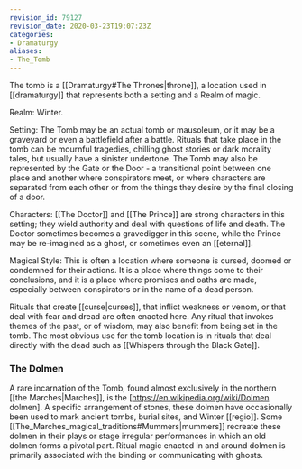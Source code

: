 ```yaml
---
revision_id: 79127
revision_date: 2020-03-23T19:07:23Z
categories:
- Dramaturgy
aliases:
- The_Tomb
---
```


The tomb is a [[Dramaturgy#The Thrones|throne]], a location used in [[dramaturgy]] that represents both a setting and a Realm of magic.

Realm: Winter.

Setting: The Tomb may be an actual tomb or mausoleum, or it may be a graveyard or even a battlefield after a battle. Rituals that take place in the tomb can be mournful tragedies, chilling ghost stories or dark morality tales, but usually have a sinister undertone. The Tomb may also be represented by the Gate or the Door - a transitional point between one place and another where conspirators meet, or where characters are separated from each other or from the things they desire by the final closing of a door.

Characters: [[The Doctor]] and [[The Prince]] are strong characters in this setting; they wield authority and deal with questions of life and death. The Doctor sometimes becomes a gravedigger in this scene, while the Prince may be re-imagined as a ghost, or sometimes even an [[eternal]]. 

Magical Style: This is often a location where someone is cursed, doomed or condemned for their actions. It is a place where things come to their conclusions, and it is a place where promises and oaths are made, especially between conspirators or in the name of a dead person. 

Rituals that create [[curse|curses]], that inflict weakness or venom, or that deal with fear and dread are often enacted here. Any ritual that invokes themes of the past, or of wisdom, may also benefit from being set in the tomb. The most obvious use for the tomb location is in rituals that deal directly with the dead such as [[Whispers through the Black Gate]].
### The Dolmen
A rare incarnation of the Tomb, found almost exclusively in the northern [[the Marches|Marches]], is the [https://en.wikipedia.org/wiki/Dolmen dolmen]. A specific arrangement of stones, these dolmen have occasionally been used to mark ancient tombs, burial sites, and Winter [[regio]]. Some [[The_Marches_magical_traditions#Mummers|mummers]] recreate these dolmen in their plays or stage irregular performances in which an old dolmen forms a pivotal part. Ritual magic enacted in and around dolmen is primarily associated with the binding or communicating with ghosts. 
